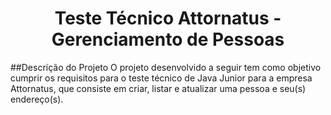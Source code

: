 <h1 align="center"> Teste Técnico Attornatus - Gerenciamento de Pessoas</h1>

##Descrição do Projeto
O projeto desenvolvido a seguir tem como objetivo cumprir os requisitos para o teste técnico de Java Junior para a empresa Attornatus, que consiste em criar, listar e atualizar uma pessoa e seu(s) endereço(s).